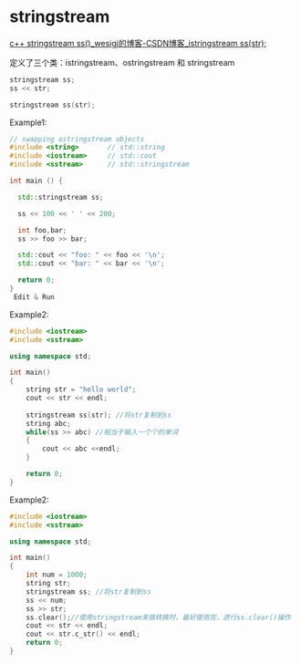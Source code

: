 # stringstream

[c++ stringstream ss()_wesigj的博客-CSDN博客_istringstream ss(str);](https://blog.csdn.net/wesigj/article/details/108959219)

定义了三个类：istringstream、ostringstream 和 stringstream

```cpp
stringstream ss;
ss << str;

stringstream ss(str);
```

Example1:
```cpp
// swapping ostringstream objects
#include <string>       // std::string
#include <iostream>     // std::cout
#include <sstream>      // std::stringstream

int main () {

  std::stringstream ss;

  ss << 100 << ' ' << 200;

  int foo,bar;
  ss >> foo >> bar;

  std::cout << "foo: " << foo << '\n';
  std::cout << "bar: " << bar << '\n';

  return 0;
}
 Edit & Run
```

Example2:
```cpp
#include <iostream>
#include <sstream>

using namespace std;

int main()
{
	string str = "hello world";
	cout << str << endl;
	
	stringstream ss(str); //将str复制到ss
	string abc;
	while(ss >> abc) //相当于输入一个个的单词
	{
		cout << abc <<endl;
	}

	return 0;
}
```

Example2:
```cpp
#include <iostream>
#include <sstream>

using namespace std;

int main()
{
	int num = 1000;
	string str;
	stringstream ss; //将str复制到ss
	ss << num;
	ss >> str;
	ss.clear();//使用stringstream来做转换时，最好使用完，进行ss.clear()操作
	cout << str << endl;
	cout << str.c_str() << endl;
	return 0;
}
```